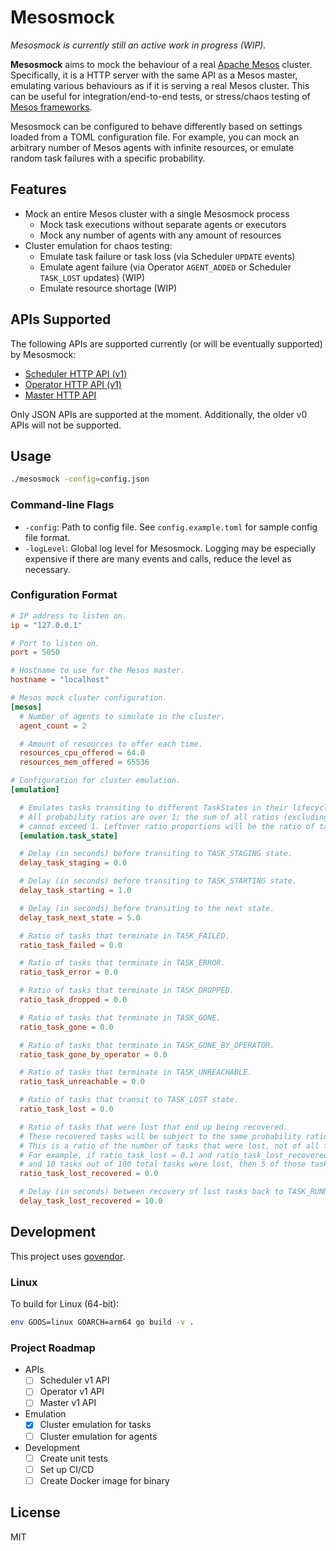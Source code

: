 # Mesosmock

_Mesosmock is currently still an active work in progress (WIP)._

**Mesosmock** aims to mock the behaviour of a real [Apache Mesos](https://mesos.apache.org/) cluster. Specifically, it is a HTTP server with the same API as a Mesos master, emulating various behaviours as if it is serving a real Mesos cluster. This can be useful for integration/end-to-end tests, or stress/chaos testing of [Mesos frameworks](https://mesos.apache.org/documentation/latest/frameworks/).

Mesosmock can be configured to behave differently based on settings loaded from a TOML configuration file. For example, you can mock an arbitrary number of Mesos agents with infinite resources, or emulate random task failures with a specific probability.

## Features

- Mock an entire Mesos cluster with a single Mesosmock process
  - Mock task executions without separate agents or executors
  - Mock any number of agents with any amount of resources
- Cluster emulation for chaos testing:
  - Emulate task failure or task loss (via Scheduler `UPDATE` events)
  - Emulate agent failure (via Operator `AGENT_ADDED` or Scheduler `TASK_LOST` updates) (WIP)
  - Emulate resource shortage (WIP)

## APIs Supported

The following APIs are supported currently (or will be eventually supported) by Mesosmock:

- [Scheduler HTTP API (v1)](https://mesos.apache.org/documentation/latest/scheduler-http-api/)
- [Operator HTTP API (v1)](https://mesos.apache.org/documentation/latest/operator-http-api/)
- [Master HTTP API](https://mesos.apache.org/documentation/latest/endpoints/)

Only JSON APIs are supported at the moment. Additionally, the older v0 APIs will not be supported.

## Usage

```sh
./mesosmock -config=config.json
```

### Command-line Flags

- `-config`: Path to config file. See `config.example.toml` for sample config file format.
- `-logLevel`: Global log level for Mesosmock. Logging may be especially expensive if there are many events and calls, reduce the level as necessary.

### Configuration Format

```toml
# IP address to listen on.
ip = "127.0.0.1"

# Port to listen on.
port = 5050

# Hostname to use for the Mesos master.
hostname = "localhost"

# Mesos mock cluster configuration.
[mesos]
  # Number of agents to simulate in the cluster.
  agent_count = 2

  # Amount of resources to offer each time.
  resources_cpu_offered = 64.0
  resources_mem_offered = 65536

# Configuration for cluster emulation.
[emulation]

  # Emulates tasks transiting to different TaskStates in their lifecycle.
  # All probability ratios are over 1; the sum of all ratios (excluding ratio_task_error and ratio_task_lost_recovered)
  # cannot exceed 1. Leftover ratio proportions will be the ratio of tasks that terminate in TASK_FINISHED.
  [emulation.task_state]

  # Delay (in seconds) before transiting to TASK_STAGING state.
  delay_task_staging = 0.0

  # Delay (in seconds) before transiting to TASK_STARTING state.
  delay_task_starting = 1.0

  # Delay (in seconds) before transiting to the next state.
  delay_task_next_state = 5.0

  # Ratio of tasks that terminate in TASK_FAILED.
  ratio_task_failed = 0.0

  # Ratio of tasks that terminate in TASK_ERROR.
  ratio_task_error = 0.0

  # Ratio of tasks that terminate in TASK_DROPPED.
  ratio_task_dropped = 0.0

  # Ratio of tasks that terminate in TASK_GONE.
  ratio_task_gone = 0.0

  # Ratio of tasks that terminate in TASK_GONE_BY_OPERATOR.
  ratio_task_gone_by_operator = 0.0

  # Ratio of tasks that terminate in TASK_UNREACHABLE.
  ratio_task_unreachable = 0.0

  # Ratio of tasks that transit to TASK_LOST state.
  ratio_task_lost = 0.0

  # Ratio of tasks that were lost that end up being recovered.
  # These recovered tasks will be subject to the same probability ratios as if it was never lost in the first place.
  # This is a ratio of the number of tasks that were lost, not of all tasks.
  # For example, if ratio_task_lost = 0.1 and ratio_task_lost_recovered = 0.5,
  # and 10 tasks out of 100 total tasks were lost, then 5 of those tasks will be recovered.
  ratio_task_lost_recovered = 0.0

  # Delay (in seconds) between recovery of lost tasks back to TASK_RUNNING.
  delay_task_lost_recovered = 10.0
```

## Development

This project uses [govendor](https://github.com/kardianos/govendor).

### Linux

To build for Linux (64-bit):

```sh
env GOOS=linux GOARCH=arm64 go build -v .
```

### Project Roadmap

- APIs
  - [ ] Scheduler v1 API
  - [ ] Operator v1 API
  - [ ] Master v1 API
- Emulation
  - [x] Cluster emulation for tasks
  - [ ] Cluster emulation for agents
- Development
  - [ ] Create unit tests
  - [ ] Set up CI/CD
  - [ ] Create Docker image for binary

## License

MIT
